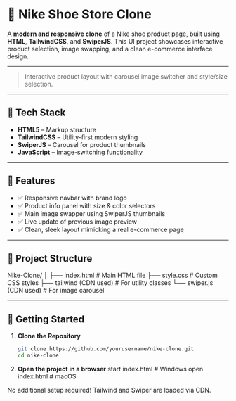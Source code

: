 # 👟 Nike Shoe Store Clone

A **modern and responsive clone** of a Nike shoe product page, built using **HTML**, **TailwindCSS**, and **SwiperJS**. This UI project showcases interactive product selection, image swapping, and a clean e-commerce interface design.

---

> Interactive product layout with carousel image switcher and style/size selection.

---

## 🧰 Tech Stack

- **HTML5** – Markup structure
- **TailwindCSS** – Utility-first modern styling
- **SwiperJS** – Carousel for product thumbnails
- **JavaScript** – Image-switching functionality

---

## 🎯 Features

- ✅ Responsive navbar with brand logo
- ✅ Product info panel with size & color selectors
- ✅ Main image swapper using SwiperJS thumbnails
- ✅ Live update of previous image preview
- ✅ Clean, sleek layout mimicking a real e-commerce page

---

## 📁 Project Structure

Nike-Clone/
│
├── index.html # Main HTML file
├── style.css # Custom CSS styles
├── tailwind (CDN used) # For utility classes
└── swiper.js (CDN used) # For image carousel


---

## 🚀 Getting Started

1. **Clone the Repository**
   ```bash
   git clone https://github.com/yourusername/nike-clone.git
   cd nike-clone
2. **Open the project in a browser**
    start index.html       # Windows
    open index.html        # macOS

No additional setup required! Tailwind and Swiper are loaded via CDN.
